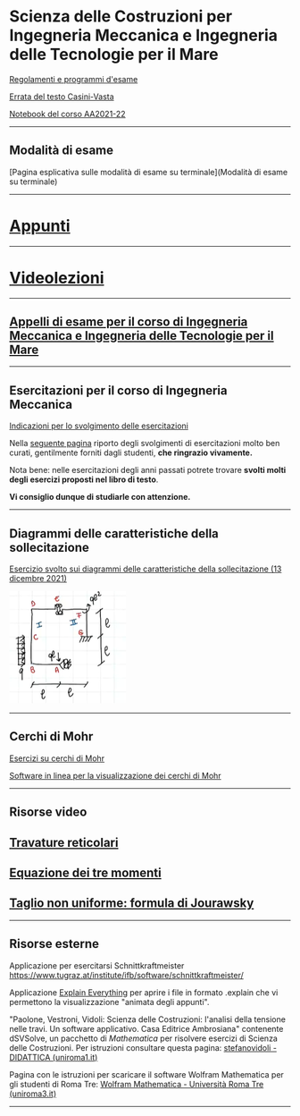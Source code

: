 # Scienza delle Costruzioni per Ingegneria Meccanica e Ingegneria delle Tecnologie per il Mare

[Regolamenti e programmi d'esame](./programmi/index)

[Errata del testo Casini-Vasta](errata_testo.md)

[Notebook del corso AA2021-22](https://uniroma3.sharepoint.com/sites/AA2122-SCIENZADELLECOSTRUZIONI-20801971TOMASSETTI/_layouts/OneNote.aspx?id=%2Fsites%2FAA2122-SCIENZADELLECOSTRUZIONI-20801971TOMASSETTI%2FSiteAssets%2FBlocco%20appunti%20AA21-22%20-%20SCIENZA%20DELLE%20COSTRUZIONI%20-%2020801971%20%28TOMASSETTI%29&wd=target%28Sdc%20Ing%20Mec%202021-22%29)

---

## Modalità di esame

[Pagina esplicativa sulle modalità di esame su terminale](Modalità di esame su terminale)

---

# [Appunti](./lezioni/classes2023-24-out)

---

# [Videolezioni](./videolezioni/videolezioni.md)

---

## [Appelli di esame per il corso di Ingegneria Meccanica e Ingegneria delle Tecnologie per il Mare](esami/appelli_esame)

---

## Esercitazioni per il corso di Ingegneria Meccanica

[Indicazioni per lo svolgimento delle esercitazioni](svolgimento_esercitazioni\main.pdf) 

Nella [seguente pagina](Esercitazioni/esercitazioni.md) riporto degli svolgimenti di esercitazioni molto ben curati, gentilmente forniti dagli studenti, **che ringrazio vivamente.**

Nota bene: nelle esercitazioni degli anni passati potrete trovare **svolti molti degli esercizi proposti nel libro di testo**. 

**Vi consiglio dunque di studiarle con attenzione.**

---

## Diagrammi delle caratteristiche della sollecitazione

[Esercizio svolto sui diagrammi delle caratteristiche della sollecitazione (13 dicembre 2021)](https://web.microsoftstream.com/video/318289c4-c9d7-4a64-be66-f5cf327f5232?st=10)

![image-20211215220530455](resources.assets/image-20211215220530455.png)



---

## Cerchi di Mohr

[Esercizi su cerchi di Mohr](cerchi_di_mohr/esercizi_cerchi_di_Mohr)

[Software in linea per la visualizzazione dei cerchi di Mohr](https://mechanicalc.com/calculators/mohrs-circle/)

---

## Risorse video

## [Travature reticolari](travature_reticolari/travature_reticolari)

## [Equazione dei tre momenti](equazione_dei_tre_momenti/equazione_dei_tre_momenti.md)

## [Taglio non uniforme: formula di Jourawsky](taglio_non_uniforme/taglio_non_uniforme)

---

## Risorse esterne

Applicazione per esercitarsi Schnittkraftmeister https://www.tugraz.at/institute/ifb/software/schnittkraftmeister/

Applicazione [Explain Everything](https://explaineverything.com/) per aprire i file in formato .explain che vi permettono la visualizzazione "animata degli appunti".

"Paolone, Vestroni, Vidoli: Scienza delle Costruzioni: l'analisi della tensione nelle travi. Un software applicativo. Casa Editrice Ambrosiana" contenente dSVSolve, un pacchetto di *Mathematica* per risolvere esercizi di Scienza delle Costruzioni. Per istruzioni consultare questa pagina: [stefanovidoli - DIDATTICA (uniroma1.it)](https://stefanovidoli.site.uniroma1.it/insegnamenti)

Pagina con le istruzioni per scaricare il software Wolfram Mathematica per gli studenti di Roma Tre: [Wolfram Mathematica - Università Roma Tre (uniroma3.it)](https://www.uniroma3.it/servizi/software-in-convenzione/wolfram-mathematica/)

---

<script type="text/javascript" src="https://freevisitorcounters.com/en/home/counter/905518/t/0"></script>
